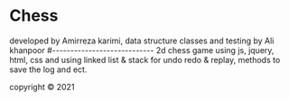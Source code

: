 # Chess

developed by Amirreza karimi, 
data structure classes and testing by Ali khanpoor
#----------------------------
2d chess game using js, jquery, html, css and using linked list & stack for undo redo & replay, 
methods to save the log and ect.

copyright © 2021
